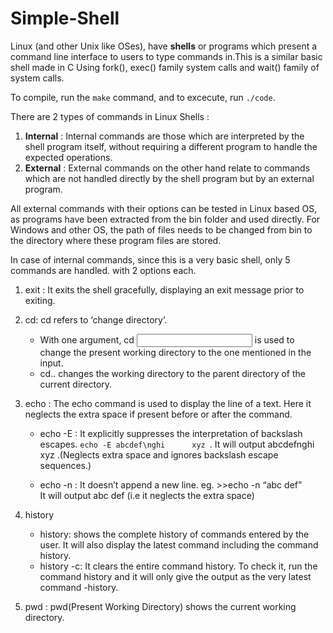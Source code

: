 # Simple-Shell

Linux (and other Unix like OSes), have **shells** or programs which present a command line interface to users to type commands in.This is a similar basic shell made in C Using fork(), exec() family system calls and wait() family of system calls.


To compile, run the `make` command, and to excecute, run `./code`. 


There are 2 types of commands in Linux Shells :
1. **Internal** : Internal commands are those which are interpreted by the shell program itself, without requiring a different program to handle the expected operations.
2. **External** : External commands on the other hand relate to commands which are not handled directly by the shell program but by an external program.

All external commands with their options can be tested in Linux based OS, as programs have been extracted from the bin folder and used directly. For Windows and other OS, the path of files needs to be changed from bin to the directory where these program files are stored.

In case of internal commands, since this is a very basic shell, only 5 commands are handled. with 2 options each. 

1. exit : It exits the shell gracefully, displaying an exit message prior to exiting.
2. cd:  cd refers to ‘change directory’.
    - With one argument, cd <input> is used to change the present working directory to the one mentioned in the input.
    - cd.. changes the working directory to the parent directory of the current directory.
3. echo :  The echo command is used to display the line of a text. Here it neglects the extra space if present before or after the command.
    - echo -E : It explicitly suppresses the interpretation of backslash escapes.  `echo -E abcdef\nghi      xyz `. It will output abcdefnghi xyz .(Neglects extra space and ignores backslash escape sequences.)
    
    - echo -n : It doesn’t append a new line.
    eg.  >>echo -n “abc          def”  
    It will output abc def (i.e it neglects the extra space)
4. history
    - history:  shows the complete history of commands entered by the user. It will also display the latest command including the command history.
    - history -c: It clears the entire command history. To check it, run the command history and it will only give the output as the very latest command -history.

5. pwd : pwd(Present Working Directory) shows the current working directory.






